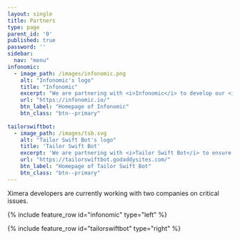 ```yaml
---
layout: single
title: Partners
type: page
parent_id: '0'
published: true
password: ''
sidebar:
  nav: "menu"
infonomic:
  - image_path: /images/infonomic.png
    alt: "Infonomic's logo"
    title: "Infonomic"
    excerpt: "We are partnering with <i>Infonomic</i> to develop our <i>Assignment-Grade Database</i> that will provide LTI 1.3 support."
    url: "https://infonomic.io/"
    btn_label: "Homepage of Infonomic"
    btn_class: "btn--primary"
    
tailorswiftbot:
  - image_path: /images/tsb.svg
    alt: "Tailor Swift Bot's logo"
    title: 'Tailor Swift Bot'
    excerpt: 'We are partnering with <i>Tailor Swift Bot</i> to ensure our content will be WCAG AA accessible.'
    url: "https://tailorswiftbot.godaddysites.com/"
    btn_label: "Homepage of Tailor Swift Bot"
    btn_class: "btn--primary"
---
```


<!--The nonprofit {{site.data.foundation}}-->
Ximera developers are currently working with two companies on critical issues. 

{% include feature_row id="infonomic" type="left" %}

{% include feature_row id="tailorswiftbot" type="right" %}
